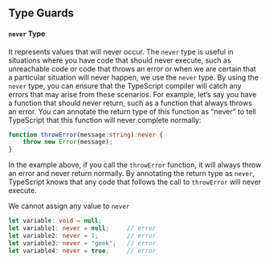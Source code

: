 ## Type Guards
#### `never` Type
It represents values that will never occur. The `never` type is useful in situations where you have code that should never execute, such as unreachable code or code that throws an error or when we are certain that a particular situation will never happen, we use the `never` type. By using the `never` type, you can ensure that the TypeScript compiler will catch any errors that may arise from these scenarios.
For example, let’s say you have a function that should never return, such as a function that always throws an error. You can annotate the return type of this function as “never” to tell TypeScript that this function will never complete normally:
```ts
function throwError(message:string):never {
    throw new Error(message);
}
```
In the example above, if you call the `throwError` function, it will always throw an error and never return normally. By annotating the return type as `never`, TypeScript knows that any code that follows the call to `throwError` will never execute.

We cannot assign any value to `never`
```ts
let variable: void = null; 
let variable1: never = null;	 // error 
let variable2: never = 1;        // error 
let variable3: never = "geek";	 // error 
let variable4: never = true;	 // error
```
